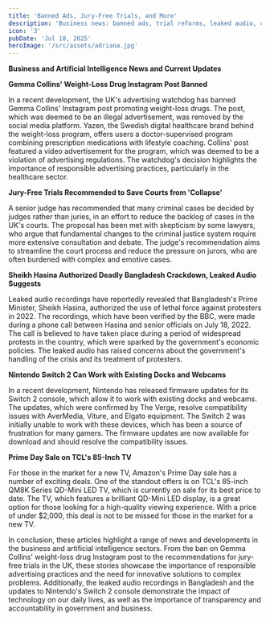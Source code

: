```yaml
---
title: 'Banned Ads, Jury-Free Trials, and More'
description: 'Business news: banned ads, trial reforms, leaked audio, console updates, and TV sales.'
icon: '3'
pubDate: 'Jul 10, 2025'
heroImage: '/src/assets/adriana.jpg'
---
```


**Business and Artificial Intelligence News and Current Updates**

**Gemma Collins' Weight-Loss Drug Instagram Post Banned**

In a recent development, the UK's advertising watchdog has banned Gemma Collins' Instagram post promoting weight-loss drugs. The post, which was deemed to be an illegal advertisement, was removed by the social media platform. Yazen, the Swedish digital healthcare brand behind the weight-loss program, offers users a doctor-supervised program combining prescription medications with lifestyle coaching. Collins' post featured a video advertisement for the program, which was deemed to be a violation of advertising regulations. The watchdog's decision highlights the importance of responsible advertising practices, particularly in the healthcare sector.

**Jury-Free Trials Recommended to Save Courts from 'Collapse'**

A senior judge has recommended that many criminal cases be decided by judges rather than juries, in an effort to reduce the backlog of cases in the UK's courts. The proposal has been met with skepticism by some lawyers, who argue that fundamental changes to the criminal justice system require more extensive consultation and debate. The judge's recommendation aims to streamline the court process and reduce the pressure on jurors, who are often burdened with complex and emotive cases.

**Sheikh Hasina Authorized Deadly Bangladesh Crackdown, Leaked Audio Suggests**

Leaked audio recordings have reportedly revealed that Bangladesh's Prime Minister, Sheikh Hasina, authorized the use of lethal force against protesters in 2022. The recordings, which have been verified by the BBC, were made during a phone call between Hasina and senior officials on July 18, 2022. The call is believed to have taken place during a period of widespread protests in the country, which were sparked by the government's economic policies. The leaked audio has raised concerns about the government's handling of the crisis and its treatment of protesters.

**Nintendo Switch 2 Can Work with Existing Docks and Webcams**

In a recent development, Nintendo has released firmware updates for its Switch 2 console, which allow it to work with existing docks and webcams. The updates, which were confirmed by The Verge, resolve compatibility issues with AverMedia, Viture, and Elgato equipment. The Switch 2 was initially unable to work with these devices, which has been a source of frustration for many gamers. The firmware updates are now available for download and should resolve the compatibility issues.

**Prime Day Sale on TCL's 85-Inch TV**

For those in the market for a new TV, Amazon's Prime Day sale has a number of exciting deals. One of the standout offers is on TCL's 85-inch QM8K Series QD-Mini LED TV, which is currently on sale for its best price to date. The TV, which features a brilliant QD-Mini LED display, is a great option for those looking for a high-quality viewing experience. With a price of under $2,000, this deal is not to be missed for those in the market for a new TV.

In conclusion, these articles highlight a range of news and developments in the business and artificial intelligence sectors. From the ban on Gemma Collins' weight-loss drug Instagram post to the recommendations for jury-free trials in the UK, these stories showcase the importance of responsible advertising practices and the need for innovative solutions to complex problems. Additionally, the leaked audio recordings in Bangladesh and the updates to Nintendo's Switch 2 console demonstrate the impact of technology on our daily lives, as well as the importance of transparency and accountability in government and business.
